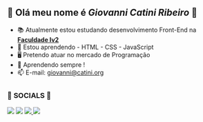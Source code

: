 ## 🔷 Olá meu nome é *Giovanni Catini Ribeiro* 🔷

- 📚 Atualmente estou estudando desenvolvimento Front-End na **[Faculdade Iv2](https://faculdadeiv2.com.br/)**
- 📘 Estou aprendendo - HTML - CSS - JavaScript 
- 🖥️ Pretendo atuar no mercado de Programação
- 🧠 Aprendendo sempre !
- 📫 E-mail: giovanni@catini.org
##

### 🔷 **SOCIALS** 🔷

  <div>
    <a href="https://www.linkedin.com/in/giovanni-catini-06b394222/" target="_blank"><img src="https://img.shields.io/badge/LinkedIn-0077B5?style=for-the-badge&logo=linkedin&logoColor=white" target="_blank"></a>
    <a href="https://www.instagram.com/gcatini1/" target="_blank"><img src="https://img.shields.io/badge/Instagram-E4405F?style=for-the-badge&logo=instagram&logoColor=white" target="_blank"></a>
    <a href="https://web.telegram.org/" target="_blank"><img src="https://img.shields.io/badge/Telegram-2CA5E0?style=for-the-badge&logo=telegram&logoColor=white" target="_blank">     </a> 
    <a href="https://www.tiktok.com/" target="_blank"><img src="https://img.shields.io/badge/TikTok-000000?style=for-the-badge&logo=tiktok&logoColor=white" target="_blank"></a> 
  </div>
  
##
##
##
##
##
##
##
